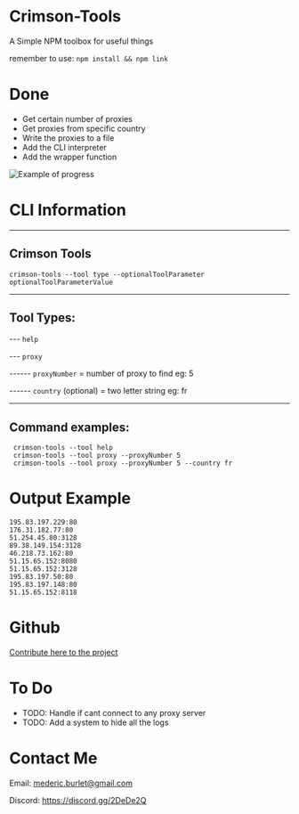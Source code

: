 # Crimson-Tools

A Simple NPM toolbox for useful things

remember to use: `npm install && npm link`
# Done

 - Get certain number of proxies
 - Get proxies from specific country
 - Write the proxies to a file
 - Add the CLI interpreter
 - Add the wrapper function

![Example of progress](./res/proxyList.gif)

# CLI Information

---
Crimson Tools
---

 ```
 crimson-tools --tool type --optionalToolParameter optionalToolParameterValue
 ```

---
Tool Types:
---
 --- `help`

 --- `proxy`

 ------ `proxyNumber` = number of proxy to find eg: 5

 ------ `country` (optional) = two letter string eg: fr

---
Command examples:
---
```
 crimson-tools --tool help
 crimson-tools --tool proxy --proxyNumber 5
 crimson-tools --tool proxy --proxyNumber 5 --country fr
 ```

# Output Example

```
195.83.197.229:80
176.31.182.77:80
51.254.45.80:3128
89.38.149.154:3128
46.218.73.162:80
51.15.65.152:8080
51.15.65.152:3128
195.83.197.50:80
195.83.197.148:80
51.15.65.152:8118
```
# Github

[Contribute here to the project](https://github.com/crimson-med/Crimson-Tools)

# To Do

 - TODO: Handle if cant connect to any proxy server
 - TODO: Add a system to hide all the logs

# Contact Me

Email: mederic.burlet@gmail.com

Discord: https://discord.gg/2DeDe2Q

